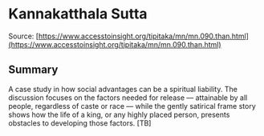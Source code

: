 # Kannakatthala Sutta

Source: [https://www.accesstoinsight.org/tipitaka/mn/mn.090.than.html](https://www.accesstoinsight.org/tipitaka/mn/mn.090.than.html)

## Summary
A case study in how social advantages can be a spiritual liability. The discussion focuses on the factors needed for release — attainable by all people, regardless of caste or race — while the gently satirical frame story shows how the life of a king, or any highly placed person, presents obstacles to developing those factors. [TB]
